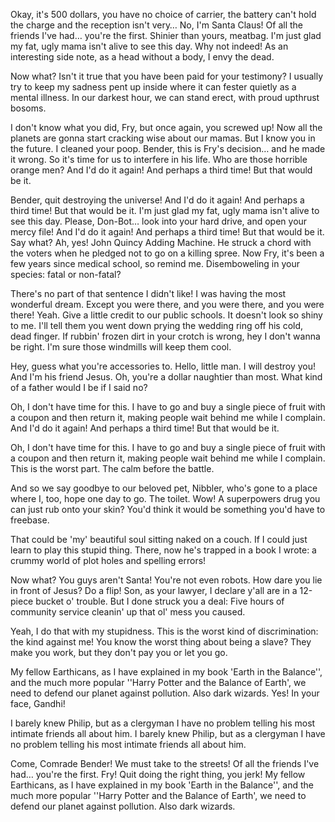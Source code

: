 Okay, it's 500 dollars, you have no choice of carrier, the battery can't hold the charge and the reception isn't very…
No, I'm Santa Claus! Of all the friends I've had… you're the first. Shinier than yours, meatbag. I'm just glad my fat, ugly mama isn't alive to see this day. Why not indeed! As an interesting side note, as a head without a body, I envy the dead.

Now what? Isn't it true that you have been paid for your testimony? I usually try to keep my sadness pent up inside where it can fester quietly as a mental illness. In our darkest hour, we can stand erect, with proud upthrust bosoms.

I don't know what you did, Fry, but once again, you screwed up! Now all the planets are gonna start cracking wise about our mamas.
But I know you in the future. I cleaned your poop. Bender, this is Fry's decision… and he made it wrong. So it's time for us to interfere in his life. Who are those horrible orange men? And I'd do it again! And perhaps a third time! But that would be it.

Bender, quit destroying the universe!
And I'd do it again! And perhaps a third time! But that would be it.
I'm just glad my fat, ugly mama isn't alive to see this day.
Please, Don-Bot… look into your hard drive, and open your mercy file!
And I'd do it again! And perhaps a third time! But that would be it. Say what? Ah, yes! John Quincy Adding Machine. He struck a chord with the voters when he pledged not to go on a killing spree. Now Fry, it's been a few years since medical school, so remind me. Disemboweling in your species: fatal or non-fatal?

There's no part of that sentence I didn't like!
I was having the most wonderful dream. Except you were there, and you were there, and you were there!
Yeah. Give a little credit to our public schools.
It doesn't look so shiny to me. I'll tell them you went down prying the wedding ring off his cold, dead finger. If rubbin' frozen dirt in your crotch is wrong, hey I don't wanna be right. I'm sure those windmills will keep them cool.

Hey, guess what you're accessories to. Hello, little man. I will destroy you! And I'm his friend Jesus. Oh, you're a dollar naughtier than most. What kind of a father would I be if I said no?

Oh, I don't have time for this. I have to go and buy a single piece of fruit with a coupon and then return it, making people wait behind me while I complain. And I'd do it again! And perhaps a third time! But that would be it.

Oh, I don't have time for this. I have to go and buy a single piece of fruit with a coupon and then return it, making people wait behind me while I complain. This is the worst part. The calm before the battle.

And so we say goodbye to our beloved pet, Nibbler, who's gone to a place where I, too, hope one day to go. The toilet. Wow! A superpowers drug you can just rub onto your skin? You'd think it would be something you'd have to freebase.

That could be 'my' beautiful soul sitting naked on a couch. If I could just learn to play this stupid thing. There, now he's trapped in a book I wrote: a crummy world of plot holes and spelling errors!

Now what? You guys aren't Santa! You're not even robots. How dare you lie in front of Jesus? Do a flip! Son, as your lawyer, I declare y'all are in a 12-piece bucket o' trouble. But I done struck you a deal: Five hours of community service cleanin' up that ol' mess you caused.

Yeah, I do that with my stupidness. This is the worst kind of discrimination: the kind against me! You know the worst thing about being a slave? They make you work, but they don't pay you or let you go.

My fellow Earthicans, as I have explained in my book 'Earth in the Balance'', and the much more popular ''Harry Potter and the Balance of Earth', we need to defend our planet against pollution. Also dark wizards. Yes! In your face, Gandhi!

I barely knew Philip, but as a clergyman I have no problem telling his most intimate friends all about him. I barely knew Philip, but as a clergyman I have no problem telling his most intimate friends all about him.

Come, Comrade Bender! We must take to the streets! Of all the friends I've had… you're the first. Fry! Quit doing the right thing, you jerk! My fellow Earthicans, as I have explained in my book 'Earth in the Balance'', and the much more popular ''Harry Potter and the Balance of Earth', we need to defend our planet against pollution. Also dark wizards.